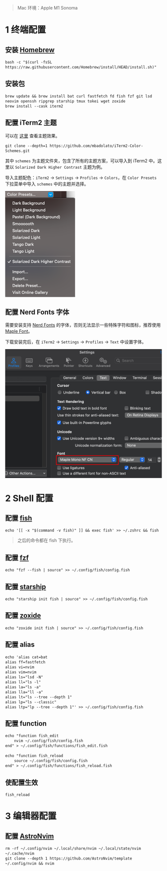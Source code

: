 >   Mac 环境：Apple M1 Sonoma

# 1 终端配置

## 安装 [Homebrew](https://brew.sh/)

```shell
bash -c "$(curl -fsSL https://raw.githubusercontent.com/Homebrew/install/HEAD/install.sh)"
```

## 安装包

```shell
brew update && brew install bat curl fastfetch fd fish fzf git lsd neovim openssh ripgrep starship tmux tokei wget zoxide
brew install --cask iterm2
```

## 配置 iTerm2 主题

可以在 [这里](https://iterm2colorschemes.com/) 查看主题效果。

```shell
git clone --depth=1 https://github.com/mbadolato/iTerm2-Color-Schemes.git
```

其中 `schemes` 为主题文件夹，包含了所有的主题方案，可以导入到 iTerm2 中。这里以 `Solarized Dark Higher Contrast` 主题为例。

导入主题配色：`iTerm2` → `Settings` → `Profiles` → `Colors`，在 `Color Presets` 下拉菜单中导入 `schemes` 中的主题并选择。

![导入并选择主题](https://raw.githubusercontent.com/genskyff/image-hosting/main/images/202304181355959.png)

## 配置 Nerd Fonts 字体

需要安装支持 [Nerd Fonts](https://www.nerdfonts.com/) 的字体，否则无法显示一些特殊字符和图标，推荐使用 [Maple Font](https://github.com/subframe7536/Maple-font/releases)。

下载安装完后，在 `iTerm2` → `Settings` → `Profiles` → `Text` 中设置字体。

<img src="https://raw.githubusercontent.com/genskyff/image-hosting/main/images/202406011401942.png" alt="设置终端字体" style="zoom: 50%;" />

# 2 Shell 配置

## 配置 [fish](https://fishshell.com/)

```shell
echo '[[ -x "$(command -v fish)" ]] && exec fish' >> ~/.zshrc && fish
```

>   之后的命令都在 fish 下执行。

## 配置 [fzf](https://github.com/junegunn/fzf?tab=readme-ov-file#setting-up-shell-integration)

```shell
echo "fzf --fish | source" >> ~/.config/fish/config.fish
```

## 配置 [starship](https://starship.rs/guide/#%F0%9F%9A%80-installation)

```shell
echo "starship init fish | source" >> ~/.config/fish/config.fish
```

## 配置 [zoxide](https://github.com/ajeetdsouza/zoxide?tab=readme-ov-file#installation)

```shell
echo "zoxide init fish | source" >> ~/.config/fish/config.fish
```

## 配置 alias

```shell
echo 'alias cat=bat
alias ff=fastfetch
alias vi=nvim
alias vim=nvim
alias ls="lsd -N"
alias ll="ls -l"
alias la="ls -a"
alias lla="ll -a"
alias lt="ls --tree --depth 1"
alias lp="ls --classic"
alias ltp="lp --tree --depth 1"' >> ~/.config/fish/config.fish
```

## 配置 function

```shell
echo "function fish_edit
    nvim ~/.config/fish/config.fish
end" > ~/.config/fish/functions/fish_edit.fish

echo "function fish_reload
    source ~/.config/fish/config.fish
end" > ~/.config/fish/functions/fish_reload.fish
```

## 使配置生效

```shell
fish_reload
```

# 3 编辑器配置

## 配置 [AstroNvim](https://docs.astronvim.com/)

```shell
rm -rf ~/.config/nvim ~/.local/share/nvim ~/.local/state/nvim ~/.cache/nvim
git clone --depth 1 https://github.com/AstroNvim/template ~/.config/nvim && nvim
```

